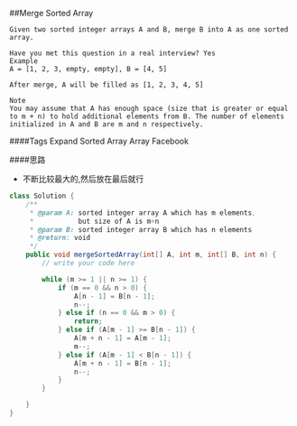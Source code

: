##Merge Sorted Array

	Given two sorted integer arrays A and B, merge B into A as one sorted array.

	Have you met this question in a real interview? Yes
	Example
	A = [1, 2, 3, empty, empty], B = [4, 5]

	After merge, A will be filled as [1, 2, 3, 4, 5]

	Note
	You may assume that A has enough space (size that is greater or equal to m + n) to hold additional elements from B. The number of elements initialized in A and B are m and n respectively.

####Tags Expand
Sorted Array Array Facebook

####思路
- 不断比较最大的,然后放在最后就行

```java
class Solution {
    /**
     * @param A: sorted integer array A which has m elements,
     *           but size of A is m+n
     * @param B: sorted integer array B which has n elements
     * @return: void
     */
    public void mergeSortedArray(int[] A, int m, int[] B, int n) {
        // write your code here

        while (m >= 1 || n >= 1) {
            if (m == 0 && n > 0) {
                A[n - 1] = B[n - 1];
                n--;
            } else if (n == 0 && m > 0) {
                return;
            } else if (A[m - 1] >= B[n - 1]) {
                A[m + n - 1] = A[m - 1];
                m--;
            } else if (A[m - 1] < B[n - 1]) {
                A[m + n - 1] = B[n - 1];
                n--;
            }
        }

    }
}
```
